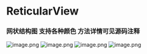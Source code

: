 # ReticularView
### 网状结构图 支持各种颜色 方法详情可见源码注释
![image.png](https://github.com/YiPHaoYouWei/ReticularView/blob/master/app/src/main/res/drawable/x1.png)
![image.png](https://github.com/YiPHaoYouWei/ReticularView/blob/master/app/src/main/res/drawable/x2.png)
![image.png](https://github.com/YiPHaoYouWei/ReticularView/blob/master/app/src/main/res/drawable/x3.png)
![image.png](https://github.com/YiPHaoYouWei/ReticularView/blob/master/app/src/main/res/drawable/x4.png)

